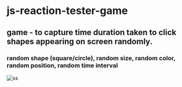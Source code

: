 # js-reaction-tester-game

## game - to capture time duration taken to click shapes appearing on screen randomly.

### random shape (square/circle),  random size, random color, random position, random time interval

![ss](https://github.com/vsgunasekara/js-reaction-tester-game/assets/152031295/e0e4b747-0daa-4319-beb4-4789e97c2542)
